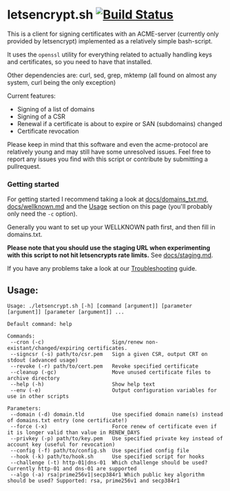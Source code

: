 # letsencrypt.sh [![Build Status](https://travis-ci.org/lukas2511/letsencrypt.sh.svg?branch=master)](https://travis-ci.org/lukas2511/letsencrypt.sh)

This is a client for signing certificates with an ACME-server (currently only provided by letsencrypt) implemented as a relatively simple bash-script.

It uses the `openssl` utility for everything related to actually handling keys and certificates, so you need to have that installed.

Other dependencies are: curl, sed, grep, mktemp (all found on almost any system, curl being the only exception)

Current features:
- Signing of a list of domains
- Signing of a CSR
- Renewal if a certificate is about to expire or SAN (subdomains) changed
- Certificate revocation

Please keep in mind that this software and even the acme-protocol are relatively young and may still have some unresolved issues.
Feel free to report any issues you find with this script or contribute by submitting a pullrequest.

### Getting started

For getting started I recommend taking a look at [docs/domains_txt.md](docs/domains_txt.md), [docs/wellknown.md](docs/wellknown.md) and the [Usage](#usage) section on this page (you'll probably only need the `-c` option).

Generally you want to set up your WELLKNOWN path first, and then fill in domains.txt.

**Please note that you should use the staging URL when experimenting with this script to not hit letsencrypts rate limits.** See [docs/staging.md](docs/staging.md).

If you have any problems take a look at our [Troubleshooting](docs/troubleshooting.md) guide.

## Usage:

```text
Usage: ./letsencrypt.sh [-h] [command [argument]] [parameter [argument]] [parameter [argument]] ...

Default command: help

Commands:
 --cron (-c)                      Sign/renew non-existant/changed/expiring certificates.
 --signcsr (-s) path/to/csr.pem   Sign a given CSR, output CRT on stdout (advanced usage)
 --revoke (-r) path/to/cert.pem   Revoke specified certificate
 --cleanup (-gc)                  Move unused certificate files to archive directory
 --help (-h)                      Show help text
 --env (-e)                       Output configuration variables for use in other scripts

Parameters:
 --domain (-d) domain.tld         Use specified domain name(s) instead of domains.txt entry (one certificate!)
 --force (-x)                     Force renew of certificate even if it is longer valid than value in RENEW_DAYS
 --privkey (-p) path/to/key.pem   Use specified private key instead of account key (useful for revocation)
 --config (-f) path/to/config.sh  Use specified config file
 --hook (-k) path/to/hook.sh      Use specified script for hooks
 --challenge (-t) http-01|dns-01  Which challenge should be used? Currently http-01 and dns-01 are supported
 --algo (-a) rsa|prime256v1|secp384r1 Which public key algorithm should be used? Supported: rsa, prime256v1 and secp384r1
```
